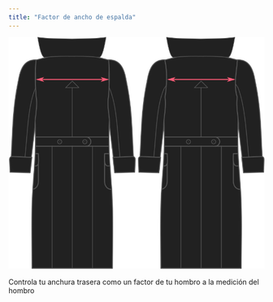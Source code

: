 ```yaml
---
title: "Factor de ancho de espalda"
---
```


![Factor de ancho de espalda](./acrossbackfactor.svg)

Controla tu anchura trasera como un factor de tu hombro a la medición del hombro




